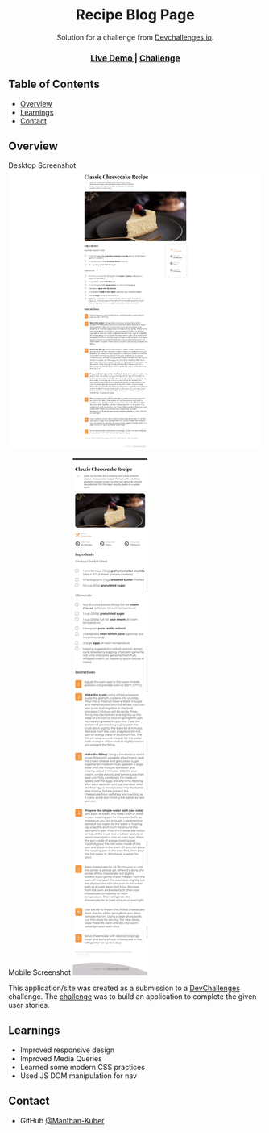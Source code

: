 <!-- Please update value in the {}  -->

<h1 align="center">Recipe Blog Page</h1>

<div align="center">
   Solution for a challenge from  <a href="http://devchallenges.io" target="_blank">Devchallenges.io</a>.
</div>

<div align="center">
  <h3>
    <a href="https://manthan-kuber.github.io/interior-consultant-page/">
      Live Demo
    </a>
    <span> | </span>
    <a href="https://devchallenges.io/challenges/Jymh2b2FyebRTUljkNcb">
      Challenge
    </a>
  </h3>
</div>

<!-- TABLE OF CONTENTS -->

## Table of Contents

- [Overview](#overview)
- [Learnings](#learnings)
- [Contact](#contact)

<!-- OVERVIEW -->

## Overview

Desktop Screenshot
![screenshot](deskSS.png)

Mobile Screenshot
![screenshot](mobSS.jpg)

This application/site was created as a submission to a [DevChallenges](https://devchallenges.io/challenges) challenge. The [challenge](https://devchallenges.io/challenges/OEKdUZ6xs0h99C38XVht) was to build an application to complete the given user stories.

## Learnings

- Improved responsive design
- Improved Media Queries
- Learned some modern CSS practices
- Used JS DOM manipulation for nav

## Contact

- GitHub [@Manthan-Kuber](https://github.com/Manthan-Kuber)